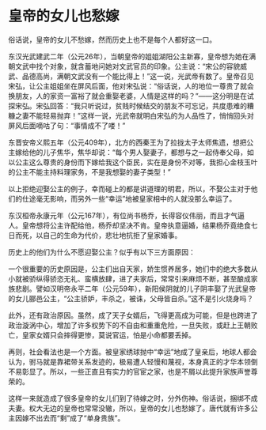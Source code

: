 # 皇帝的女儿也愁嫁

俗话说，皇帝的女儿不愁嫁，然而历史上也不是每个人都好这一口。 

东汉光武建武二年（公元26年），当朝皇帝的姐姐湖阳公主新寡，皇帝想为她在满朝文武中找个对象，就含蓄地问她对文武官员的印象。公主说：“宋公的容貌威武、品德高尚，满朝文武没有一个能比得上！”这一说，光武帝有数了。皇帝召见宋弘，让公主姐姐坐在屏风后面，他对宋弘说：“俗话说，人的地位一尊贵了就会换朋友，人的家资一富裕了就会重娶老婆，人情是这样的吗？”——这分明是在试探宋弘。宋弘回答：“我只听说过，贫贱时候结交的朋友不可忘记，共度患难的糟糠之妻不能轻易抛弃！”这样一说，光武帝就明白宋弘的为人品性了，悄悄回头对屏风后面嘀咕了句：“事情成不了喽！” 

东晋安帝义熙五年（公元409年），北方的西秦王为了拉拢太子太师焦遗，想把公主嫁给他的儿子焦华，焦华却说：“每个男人娶妻子，都想与之一起侍奉父母，如以公主这么尊贵的身份而下嫁给我这个臣民，实在是身份不对等，我担心金枝玉叶的公主不能主持料理家务，不是我想娶的妻子类型！” 

以上拒绝迎娶公主的例子，幸而碰上的都是讲道理的明君，所以，不娶公主对于他们的仕途毫无影响，而另外一些“幸运”地被皇家相中的人就没那么幸运了。 

东汉桓帝永康元年（公元167年），有位尚书杨乔，长得容仪伟丽，而且才气逼人。皇帝想将公主许配给他，杨乔却坚决不肯。皇帝执意逼婚，结果杨乔竟绝食七日而死，以自己的生命为代价，悲壮地抗拒了皇家婚事。 

历史上的他们为什么不愿迎娶公主？似乎有以下三方面原因： 

一个很重要的历史原因是，公主们出自天家，娇生惯养居多，她们中的绝大多数从小就被骄纵得骄恣无礼、蛮横放肆，进了夫家后，常常引来麻烦不断，甚至酿成家族悲剧。譬如汉明帝永平二年（公元59年），新阳侯阴就的儿子阴丰娶了光武皇帝的女儿郦邑公主，“公主骄妒，丰杀之，被诛，父母皆自杀。”这不是引火烧身吗？ 

此外，还有政治原因。虽然，成了天子女婿后，飞得更高成为可能，但是也跨进了政治漩涡中心，增加了许多权势下的不自由和重重危险，一旦失败，或赶上王朝败亡，皇家女婿只会摔得更惨，莫说官运，怕是小命都要丢掉。 

再则，社会看法也是一个方面。被皇家绣球抛中“幸运”地成了皇亲后，地球人都会认为，驸马就是靠裙带关系发迹的，极易遭人轻慢和蔑视，本身真正的才华本领倒不易彰显了。所以，一些正直且有实力的官宦之家，也是不屑以此提升家族声誉尊荣的。 

这样一来就造成了很多皇帝的女儿们到了待嫁之时，分外伤神。俗话说，捆绑不成夫妻。权大无边的皇帝也常常没辙，所以，皇帝的女儿也愁嫁了。唐代就有许多公主因嫁不出去而“剩”成了“单身贵族”。